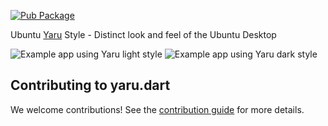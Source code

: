 [![Pub Package](https://img.shields.io/pub/v/yaru.svg)](https://pub.dev/packages/yaru)

Ubuntu [Yaru](https://github.com/ubuntu/yaru) Style - Distinct look and feel of the Ubuntu Desktop

![Example app using Yaru light style](https://github.com/ubuntu/blob/yaru.dart/screenshot_light.png)
![Example app using Yaru dark style](https://raw.githubusercontent.com/fcole90/yaru.dart/patch-1/screenshot_dark.png)

## Contributing to yaru.dart

We welcome contributions! See the [contribution guide](CONTRIBUTING.md) for more details.
